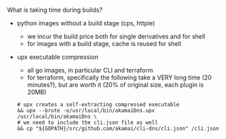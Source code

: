 What is taking time during builds?

* python images without a build stage (cps, httpie)
  * we incur the build price both for single derivatives and for shell
  * for images with a build stage, cache is reused for shell
* upx executable compression
  * all go images, in particular CLI and terraform
  * for terraform, specifically the following take a VERY long time (20 minutes?), but are worth it (20% of original size, each plugin is 20MB)

  ```
  # upx creates a self-extracting compressed executable
  && upx --brute -o/usr/local/bin/akamaiDns.upx /usr/local/bin/akamaiDns \
  # we need to include the cli.json file as well
  && cp "${GOPATH}/src/github.com/akamai/cli-dns/cli.json" /cli.json
  ```